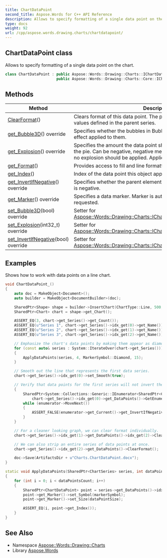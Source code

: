 ```yaml
---
title: ChartDataPoint
second_title: Aspose.Words for C++ API Reference
description: Allows to specify formatting of a single data point on the chart.
type: docs
weight: 92
url: /cpp/aspose.words.drawing.charts/chartdatapoint/
---
```

## ChartDataPoint class


Allows to specify formatting of a single data point on the chart.

```cpp
class ChartDataPoint : public Aspose::Words::Drawing::Charts::IChartDataPoint,
                       public Aspose::Words::Drawing::Charts::Core::IChartFormatSource
```

## Methods

| Method | Description |
| --- | --- |
| [ClearFormat](./clearformat/)() | Clears format of this data point. The properties are set to the default values defined in the parent series. |
| [get_Bubble3D](./get_bubble3d/)() override | Specifies whether the bubbles in Bubble chart should have a 3-D effect applied to them. |
| [get_Explosion](./get_explosion/)() override | Specifies the amount the data point shall be moved from the center of the pie. Can be negative, negative means that property is not set and no explosion should be applied. Applies only to Pie charts. |
| [get_Format](./get_format/)() | Provides access to fill and line formatting of this data point. |
| [get_Index](./get_index/)() | Index of the data point this object applies formatting to. |
| [get_InvertIfNegative](./get_invertifnegative/)() override | Specifies whether the parent element shall inverts its colors if the value is negative. |
| [get_Marker](./get_marker/)() override | Specifies a data marker. Marker is automatically created when requested. |
| [set_Bubble3D](./set_bubble3d/)(bool) override | Setter for [Aspose::Words::Drawing::Charts::IChartDataPoint::get_Bubble3D](../ichartdatapoint/get_bubble3d/). |
| [set_Explosion](./set_explosion/)(int32_t) override | Setter for [Aspose::Words::Drawing::Charts::IChartDataPoint::get_Explosion](../ichartdatapoint/get_explosion/). |
| [set_InvertIfNegative](./set_invertifnegative/)(bool) override | Setter for [Aspose::Words::Drawing::Charts::IChartDataPoint::get_InvertIfNegative](../ichartdatapoint/get_invertifnegative/). |

## Examples



Shows how to work with data points on a line chart. 
```cpp
void ChartDataPoint_()
{
    auto doc = MakeObject<Document>();
    auto builder = MakeObject<DocumentBuilder>(doc);

    SharedPtr<Shape> shape = builder->InsertChart(ChartType::Line, 500, 350);
    SharedPtr<Chart> chart = shape->get_Chart();

    ASSERT_EQ(3, chart->get_Series()->get_Count());
    ASSERT_EQ(u"Series 1", chart->get_Series()->idx_get(0)->get_Name());
    ASSERT_EQ(u"Series 2", chart->get_Series()->idx_get(1)->get_Name());
    ASSERT_EQ(u"Series 3", chart->get_Series()->idx_get(2)->get_Name());

    // Emphasize the chart's data points by making them appear as diamond shapes.
    for (const auto& series : System::IterateOver(chart->get_Series()))
    {
        ApplyDataPoints(series, 4, MarkerSymbol::Diamond, 15);
    }

    // Smooth out the line that represents the first data series.
    chart->get_Series()->idx_get(0)->set_Smooth(true);

    // Verify that data points for the first series will not invert their colors if the value is negative.
    {
        SharedPtr<System::Collections::Generic::IEnumerator<SharedPtr<ChartDataPoint>>> enumerator =
            chart->get_Series()->idx_get(0)->get_DataPoints()->GetEnumerator();
        while (enumerator->MoveNext())
        {
            ASSERT_FALSE(enumerator->get_Current()->get_InvertIfNegative());
        }
    }

    // For a cleaner looking graph, we can clear format individually.
    chart->get_Series()->idx_get(1)->get_DataPoints()->idx_get(2)->ClearFormat();

    // We can also strip an entire series of data points at once.
    chart->get_Series()->idx_get(2)->get_DataPoints()->ClearFormat();

    doc->Save(ArtifactsDir + u"Charts.ChartDataPoint.docx");
}

static void ApplyDataPoints(SharedPtr<ChartSeries> series, int dataPointsCount, MarkerSymbol markerSymbol, int dataPointSize)
{
    for (int i = 0; i < dataPointsCount; i++)
    {
        SharedPtr<ChartDataPoint> point = series->get_DataPoints()->idx_get(i);
        point->get_Marker()->set_Symbol(markerSymbol);
        point->get_Marker()->set_Size(dataPointSize);

        ASSERT_EQ(i, point->get_Index());
    }
}
```

## See Also

* Namespace [Aspose::Words::Drawing::Charts](../)
* Library [Aspose.Words](../../)
